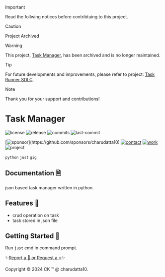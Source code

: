> [!IMPORTANT]
> Read the follwing notices before contribtuing to this project.

> [!CAUTION]  
> Project Archived

> [!WARNING]
> This project, [Task Manager](https://github.com/charudatta10/task-manager), has been archived and is no longer maintained. 

> [!TIP]
> For future developments and improvements, please refer to project: [Task Runner SDLC](https://github.com/charudatta10/task-runner-SDLC).

> [!NOTE]
> Thank you for your support and contributions!
 
# Task Manager

<!-- Badges: Project Status GitHub -->
![license](https://flat.badgen.net/static/license/GPL-3.0/blue)
![release](https://flat.badgen.net/github/release/charudatta10/Task_Manager)
![commits](https://flat.badgen.net/github/commits/charudatta10/Task_Manager)
![last-commit](https://flat.badgen.net/github/last-commit/charudatta10/Task_Manager)

[![sponsor](https://flat.badgen.net//static/sponsor/%E2%9D%A4?)](https://github.com/sponsors/charudatta10)
[![contact](https://flat.badgen.net//static/contact/%E2%98%8E)](https://charudatta10.github.io/LinkNet/)
[![work](https://flat.badgen.net//static/portfolio/%F0%9F%96%BF)](https://charudatta10.github.io/Portfolio/)
![project](https://flat.badgen.net///static/project/Task_Manager)

<!-- Badges: Tools used -->
`python` `just` `gig` 

## Documentation 🗎

json based task manager written in python.  

## Features 🌟

- crud operation on task 
- task stored in json file 
 

## Getting Started 🌱

Run `just` cmd in command prompt.

✨[Report a 🐛 or Request a ⭐](https://github.com/charudatta10/task-manager-dragon-urban-waffle/issues)✨

Copyright :copyright: 2024 CK :tm: @ charudatta10.   

<!-- Acknowledgment, References, Misc -->
